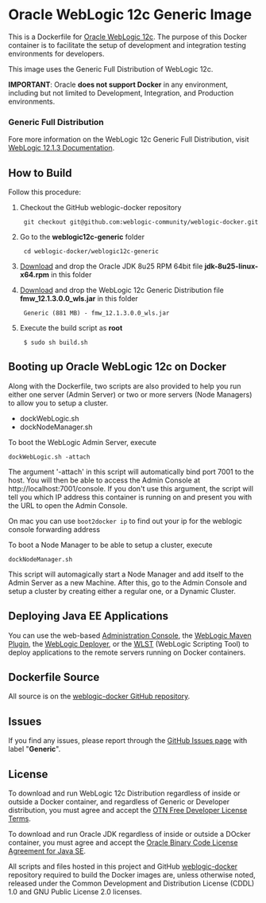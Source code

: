 # Oracle WebLogic 12c Generic Image

This is a Dockerfile for [Oracle WebLogic 12c](http://www.oracle.com/technetwork/middleware/weblogic/overview/index.html). The purpose of this Docker container is to facilitate the setup of development and integration testing environments for developers.

This image uses the Generic Full Distribution of WebLogic 12c.

**IMPORTANT**: Oracle **does not support Docker** in any environment, including but not limited to Development, Integration, and Production environments.

### Generic Full Distribution
Fore more information on the WebLogic 12c Generic Full Distribution, visit [WebLogic 12.1.3 Documentation](http://docs.oracle.com/middleware/1213/wls/index.html).

## How to Build

Follow this procedure:

1. Checkout the GitHub weblogic-docker repository

        git checkout git@github.com:weblogic-community/weblogic-docker.git

2. Go to the **weblogic12c-generic** folder

        cd weblogic-docker/weblogic12c-generic

3. [Download](http://www.oracle.com/technetwork/java/javase/downloads/jdk8-downloads-2133151.html) and drop the Oracle JDK 8u25 RPM 64bit file **jdk-8u25-linux-x64.rpm** in this folder

4. [Download](http://www.oracle.com/technetwork/middleware/weblogic/downloads/wls-for-dev-1703574.html) and drop the WebLogic 12c Generic Distribution file **fmw_12.1.3.0.0_wls.jar** in this folder

		Generic (881 MB) - fmw_12.1.3.0.0_wls.jar

5. Execute the build script as **root**

        $ sudo sh build.sh

## Booting up Oracle WebLogic 12c on Docker

Along with the Dockerfile, two scripts are also provided to help you run either one server (Admin Server) or two or more servers (Node Managers) to allow you to setup a cluster.

 * dockWebLogic.sh
 * dockNodeManager.sh

To boot the WebLogic Admin Server, execute

    dockWebLogic.sh -attach

The argument '-attach' in this script will automatically bind port 7001 to the host. You will then be able to access the Admin Console at http://localhost:7001/console. If you don't use this argument, the script will tell you which IP address this container is running on and present you with the URL to open the Admin Console.

On mac you can use `boot2docker ip` to find out your ip for the weblogic console forwarding address

To boot a Node Manager to be able to setup a cluster, execute

    dockNodeManager.sh

This script will automagically start a Node Manager and add itself to the Admin Server as a new Machine. After this, go to the Admin Console and setup a cluster by creating either a regular one, or a Dynamic Cluster.

## Deploying Java EE Applications

You can use the web-based [Administration Console](http://docs.oracle.com/middleware/1213/core/ASADM/getstart.htm#ASADM10025), the [WebLogic Maven Plugin](http://docs.oracle.com/middleware/1213/wls/WLPRG/maven.htm), the [WebLogic Deployer](http://docs.oracle.com/middleware/1213/wls/DEPGD/deploy.htm), or the [WLST](http://docs.oracle.com/middleware/1213/wls/WLSTG/config_wls.htm#i1027344) (WebLogic Scripting Tool) to deploy applications to the remote servers running on Docker containers.

## Dockerfile Source
All source is on the [weblogic-docker GitHub repository](https://github.com/weblogic-community/weblogic-docker).

## Issues
If you find any issues, please report through the [GitHub Issues page](https://github.com/weblogic-community/weblogic-docker/issues) with label "**Generic**".

## License
To download and run WebLogic 12c Distribution regardless of inside or outside a Docker container, and regardless of Generic or Developer distribution, you must agree and accept the [OTN Free Developer License Terms](http://www.oracle.com/technetwork/licenses/wls-dev-license-1703567.html).

To download and run Oracle JDK regardless of inside or outside a DOcker container, you must agree and accept the [Oracle Binary Code License Agreement for Java SE](http://www.oracle.com/technetwork/java/javase/terms/license/index.html).

All scripts and files hosted in this project and GitHub [weblogic-docker](https://github.com/weblogic-community/weblogic-docker/) repository required to build the Docker images are, unless otherwise noted, released under the Common Development and Distribution License (CDDL) 1.0 and GNU Public License 2.0 licenses.
